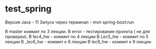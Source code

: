 # test_spring

Версия Java - 11
Запуск через терминал - mvn spring-boot:run

В master коммит по 3 лекции.
В error - тестирование проекта ( не для проверки).
В lec4_hw - коммит по 4 лекции
В Lec5_hw - коммит по 5 лекции
В _lec6_hw - коммит к 6 лекции
В lec9_hw - коммит к 9 лекции
